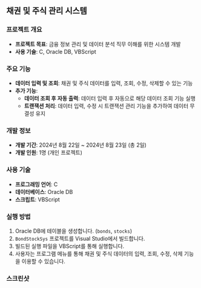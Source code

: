 ## 채권 및 주식 관리 시스템

### 프로젝트 개요
- **프로젝트 목표**: 금융 정보 관리 및 데이터 분석 직무 이해를 위한 시스템 개발
- **사용 기술**: C, Oracle DB, VBScript

### 주요 기능
- **데이터 입력 및 조회**: 채권 및 주식 데이터를 입력, 조회, 수정, 삭제할 수 있는 기능
- **추가 기능**:
  - **데이터 조회 후 자동 출력**: 데이터 입력 후 자동으로 해당 데이터 조회 기능 실행
  - **트랜잭션 처리**: 데이터 입력, 수정 시 트랜잭션 관리 기능을 추가하여 데이터 무결성 유지

### 개발 정보
- **개발 기간**: 2024년 8월 22일 ~ 2024년 8월 23일 (총 2일)
- **개발 인원**: 1명 (개인 프로젝트)

### 사용 기술
- **프로그래밍 언어**: C
- **데이터베이스**: Oracle DB
- **스크립트**: VBScript

### 실행 방법
1. Oracle DB에 테이블을 생성합니다. (`bonds`, `stocks`)
2. `BondStockSys` 프로젝트를 Visual Studio에서 빌드합니다.
3. 빌드된 실행 파일을 VBScript를 통해 실행합니다.
4. 사용자는 프로그램 메뉴를 통해 채권 및 주식 데이터의 입력, 조회, 수정, 삭제 기능을 이용할 수 있습니다.

### 스크린샷
